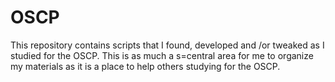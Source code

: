 # OSCP
This repository contains scripts that I found, developed and /or tweaked as I studied for the OSCP. This is as much a s=central area for me to organize my materials as it is a place to help others studying for the OSCP.
